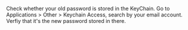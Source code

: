 Check whether your old password is stored in the KeyChain. Go to Applications > Other > Keychain Access, search by your email account. 
Verfiy that it's the new password stored in there. 
